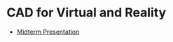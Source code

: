 # CAD for Virtual and Reality

- [Midterm Presentation](https://docs.google.com/presentation/d/1kuryD2DcsvPEFCmoIvUsjM0n6BxXJV_rFrsBLvu3r7c/edit?usp=sharing)
